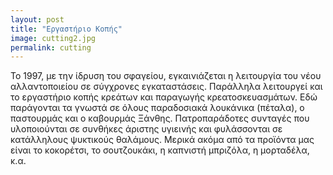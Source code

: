 ```yaml
---
layout: post
title: "Εργαστήριο Κοπής"
image: cutting2.jpg
permalink: cutting
---
```


Το 1997, με την ίδρυση του σφαγείου, εγκαινιάζεται η λειτουργία του νέου αλλαντοποιείου σε σύγχρονες εγκαταστάσεις. 
Παράλληλα λειτουργεί και το εργαστήριο κοπής κρεάτων και παραγωγής κρεατοσκευασμάτων. 
Εδώ παράγονται τα γνωστά σε όλους παραδοσιακά λουκάνικα (πέταλα), ο παστουρμάς και ο καβουρμάς Ξάνθης. 
Πατροπαράδοτες συνταγές που υλοποιούνται σε συνθήκες άριστης υγιεινής και φυλάσσονται σε κατάλληλους ψυκτικούς θαλάμους. 
Μερικά ακόμα από τα προϊόντα μας είναι το κοκορέτσι, το σουτζουκάκι, η καπνιστή μπριζόλα, η μορταδέλα, κ.α.